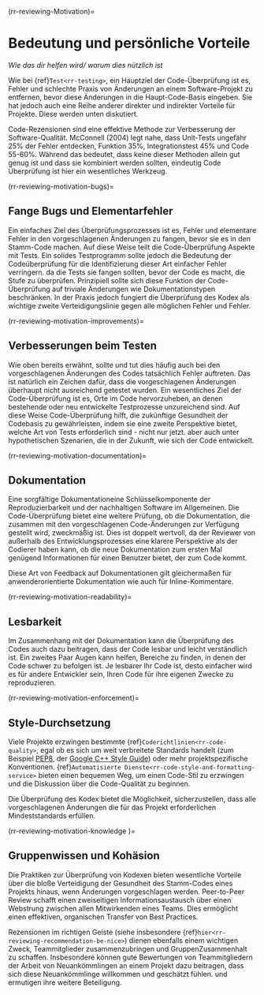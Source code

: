 (rr-reviewing-Motivation)=
<!-- omit in toc -->
# Bedeutung und persönliche Vorteile

*Wie das dir helfen wird/ warum dies nützlich ist*

Wie bei {ref}`Test<rr-testing>`, ein Hauptziel der Code-Überprüfung ist es, Fehler und schlechte Praxis von Änderungen an einem Software-Projekt zu entfernen, bevor diese Änderungen in die Haupt-Code-Basis eingeben. Sie hat jedoch auch eine Reihe anderer direkter und indirekter Vorteile für Projekte. Diese werden unten diskutiert.

Code-Rezensionen sind eine effektive Methode zur Verbesserung der Software-Qualität. McConnell (2004) legt nahe, dass Unit-Tests ungefähr 25% der Fehler entdecken, Funktion 35%, Integrationstest 45% und Code 55-60%. Während das bedeutet, dass keine dieser Methoden allein gut genug ist und dass sie kombiniert werden sollten, eindeutig Code Überprüfung ist hier ein wesentliches Werkzeug.

(rr-reviewing-motivation-bugs)=
## Fange Bugs und Elementarfehler

Ein einfaches Ziel des Überprüfungsprozesses ist es, Fehler und elementare Fehler in den vorgeschlagenen Änderungen zu fangen, bevor sie es in den Stamm-Code machen. Auf diese Weise teilt die Code-Überprüfung Aspekte mit Tests. Ein solides Testprogramm sollte jedoch die Bedeutung der Codeüberprüfung für die Identifizierung dieser Art einfacher Fehler verringern. da die Tests sie fangen sollten, bevor der Code es macht, die Stufe zu überprüfen. Prinzipiell sollte sich diese Funktion der Code-Überprüfung auf triviale Änderungen wie Dokumentationstypen beschränken. In der Praxis jedoch fungiert die Überprüfung des Kodex als wichtige zweite Verteidigungslinie gegen alle möglichen Fehler und Fehler.

(rr-reviewing-motivation-improvements)=
## Verbesserungen beim Testen

Wie oben bereits erwähnt, sollte und tut dies häufig auch bei den vorgeschlagenen Änderungen des Codes tatsächlich Fehler auftreten. Das ist natürlich ein Zeichen dafür, dass die vorgeschlagenen Änderungen überhaupt nicht ausreichend getestet wurden. Ein wesentliches Ziel der Code-Überprüfung ist es, Orte im Code hervorzuheben, an denen bestehende oder neu entwickelte Testprozesse unzureichend sind. Auf diese Weise Code-Überprüfung hilft, die zukünftige Gesundheit der Codebasis zu gewährleisten, indem sie eine zweite Perspektive bietet, welche Art von Tests erforderlich sind - nicht nur jetzt. aber auch unter hypothetischen Szenarien, die in der Zukunft, wie sich der Code entwickelt.

(rr-reviewing-motivation-documentation)=
## Dokumentation

<!--SiccarPoint notes a whole section on documentation is justified in the book!-->
Eine sorgfältige Dokumentation<!--reference findet man hier, sobald ein Abschnitt existiert-->eine Schlüsselkomponente der Reproduzierbarkeit und der nachhaltigen Software im Allgemeinen. Die Code-Überprüfung bietet eine weitere Prüfung, ob die Dokumentation, die zusammen mit den vorgeschlagenen Code-Änderungen zur Verfügung gestellt wird, zweckmäßig ist. Dies ist doppelt wertvoll, da der Reviewer von außerhalb des Entwicklungsprozesses eine klarere Perspektive als der Codierer haben kann, ob die neue Dokumentation zum ersten Mal genügend Informationen für einen Benutzer bietet, der zum Code kommt.

Diese Art von Feedback auf Dokumentationen gilt gleichermaßen für anwenderorientierte Dokumentation wie auch für Inline-Kommentare.

(rr-reviewing-motivation-readability)=
## Lesbarkeit

Im Zusammenhang mit der Dokumentation kann die Überprüfung des Codes auch dazu beitragen, dass der Code lesbar und leicht verständlich ist. Ein zweites Paar Augen kann helfen, Bereiche zu finden, in denen der Code schwer zu befolgen ist. Je lesbarer Ihr Code ist, desto einfacher wird es für andere Entwickler sein, Ihren Code für ihre eigenen Zwecke zu reproduzieren.

(rr-reviewing-motivation-enforcement)=
## Style-Durchsetzung

Viele Projekte erzwingen bestimmte {ref}`Coderichtlinien<rr-code-quality>`, egal ob es sich um weit verbreitete Standards handelt (zum Beispiel [PEP8](https://www.python.org/dev/peps/pep-0008/), der [Google C++ Style Guide](https://google.github.io/styleguide/cppguide.html)) oder mehr projektspezifische Konventionen. 
{ref}`Automatisierte Dienste<rr-code-style-and-formatting-service>` bieten einen bequemen Weg, um einen Code-Stil zu erzwingen und die Diskussion über die Code-Qualität zu beginnen.

Die Überprüfung des Kodex bietet die Möglichkeit, sicherzustellen, dass alle vorgeschlagenen Änderungen die für das Projekt erforderlichen Mindeststandards erfüllen.

(rr-reviewing-motivation-knowledge )=
## Gruppenwissen und Kohäsion

Die Praktiken zur Überprüfung von Kodexen bieten wesentliche Vorteile über die bloße Verteidigung der Gesundheit des Stamm-Codes eines Projekts hinaus, wenn Änderungen vorgeschlagen werden. Peer-to-Peer Review schafft einen zweiseitigen Informationsaustausch über einen Webstrung zwischen allen Mitwirkenden eines Teams. Dies ermöglicht einen effektiven, organischen Transfer von Best Practices.

Rezensionen im richtigen Geiste (siehe insbesondere {ref}`hier<rr-reviewing-recommendation-be-nice>`) dienen ebenfalls einem wichtigen Zweck, Teammitglieder zusammenzubringen und GruppenZusammenhalt zu schaffen. Insbesondere können gute Bewertungen von Teammitgliedern der Arbeit von Neuankömmlingen an einem Projekt dazu beitragen, dass sich diese Neuankömmlinge willkommen und geschätzt fühlen. und ermutigen ihre weitere Beteiligung.
